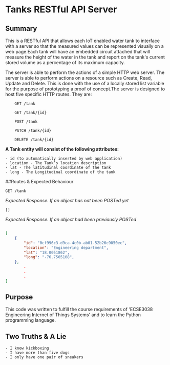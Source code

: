 # Tanks RESTful API Server

## Summary

This is a RESTful API that allows each IoT enabled water tank to interface with a server so that the measured values
can be represented visually on a web page.Each tank will have an embedded circuit attached that will measure the 
height of the water in the tank and report on the tank's current stored volume as a percentage of its maximum 
capacity.

The server is able to perform the actions of a simple HTTP web server. The server is able to perform actions on a 
resource such as Create, Read, Update and Delete. This is done with the use of a locally stored list variable for 
the purpose of prototyping a proof of concept.The server is designed to host five specific HTTP routes. They are:

```RESTful API
    GET /tank

    GET /tank/{id}

    POST /tank

    PATCH /tank/{id}

    DELETE /tank/{id}
```
**A Tank entity will consist of the following attributes:**

    - id (to automatically inserted by web application)
    - location - The Tank’s location description
    - lat - The latitudinal coordinate of the tank
    - long - The Longitudinal coordinate of the tank

##Routes & Expected Behaviour

`GET /tank`


*Expected Response. If an object has not been POSTed yet*

```
[]
```

*Expected Response.  If an object had been previously POSTed*

```JSON

[
    {
		"id": "0cf996c3-d9ca-4c0b-ab01-52b26c9050ec",
        "location": "Engineering department",
        "lat": "18.0051862",
        "long": "-76.7505108",
    },
		.
		.
		.
]

```



## Purpose

This code was written to fulfill the course requirements of 'ECSE3038 Engineering Internet of Things Systems' and to
learn the Python programming language.

## Two Truths & A Lie

    - I know kickboxing 
    - I have more than five dogs
    - I only have one pair of sneakers